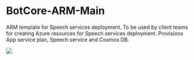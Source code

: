 # BotCore-ARM-Main
ARM template for Speech services deployment. To be used by client teams for creating Azure resources for Speech services deployment.
Provisions App service plan, Speech service and Cosmos DB.


<a href="https://portal.azure.com/#create/Microsoft.Template/uri/https%3A%2F%2Fraw.githubusercontent.com%2FAcuvateSoftware%2FARM-SpeechServices%2Fmaster%2Fazuredeploy.json" target="_blank">
    <img src="http://azuredeploy.net/deploybutton.png"/>
</a>
